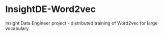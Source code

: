# InsightDE-Word2vec
Insight Data Engineer project - distributed training of Word2vec for large vocabulary
